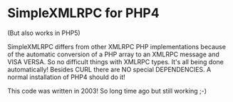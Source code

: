 # SimpleXMLRPC for PHP4
  (But also works in PHP5)

SimpleXMLRPC differs from other XMLRPC PHP implementations because of the automatic conversion of a PHP array to an XMLRPC message and VISA VERSA. So no difficult things with XMLRPC types.  It's all being done automatically!  Besides CURL there are NO special DEPENDENCIES. A normal installation of PHP4 should do it!

This code was written in 2003! So long time ago but still working ;-)
